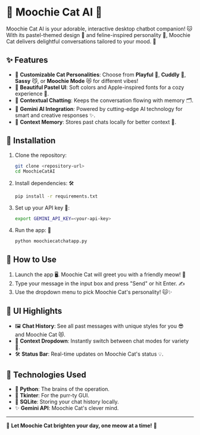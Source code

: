 # 🐾 Moochie Cat AI 🐾

Moochie Cat AI is your adorable, interactive desktop chatbot companion! 🐱 With its pastel-themed design 🌸 and feline-inspired personality 🐾, Moochie Cat delivers delightful conversations tailored to your mood. 🧡

## ✨ Features

- 🐾 **Customizable Cat Personalities**: Choose from **Playful** 🐾, **Cuddly** 🐻, **Sassy** 😼, or **Moochie Mode** 😻 for different vibes!
- 🌸 **Beautiful Pastel UI**: Soft colors and Apple-inspired fonts for a cozy experience 🎀.
- 🧠 **Contextual Chatting**: Keeps the conversation flowing with memory 🗂️.
- 🤖 **Gemini AI Integration**: Powered by cutting-edge AI technology for smart and creative responses ✨.
- 💾 **Context Memory**: Stores past chats locally for better context 📜.

## 🚀 Installation

1. Clone the repository:
   ```bash
   git clone <repository-url>
   cd MoochieCatAI
   ```
2. Install dependencies: 🛠️
   ```bash
   pip install -r requirements.txt
   ```
3. Set up your API key 🔑:
   ```bash
   export GEMINI_API_KEY=<your-api-key>
   ```
4. Run the app: 🐾
   ```bash
   python moochiecatchatapp.py
   ```

## 💬 How to Use

1. Launch the app 🖥️. Moochie Cat will greet you with a friendly meow! 🐾
2. Type your message in the input box and press "Send" or hit Enter. ✍️
3. Use the dropdown menu to pick Moochie Cat's personality! 🐱✨

## 🌟 UI Highlights

- 🖼️ **Chat History**: See all past messages with unique styles for you 😎 and Moochie Cat 😻.
- 🔄 **Context Dropdown**: Instantly switch between chat modes for variety 🧡.
- 🛠️ **Status Bar**: Real-time updates on Moochie Cat's status 💡.

## 🐾 Technologies Used

- 🐍 **Python**: The brains of the operation.
- 🎨 **Tkinter**: For the purr-ty GUI.
- 💾 **SQLite**: Storing your chat history locally.
- ✨ **Gemini API**: Moochie Cat's clever mind.

---

🌟 **Let Moochie Cat brighten your day, one meow at a time!** 🐾
```
